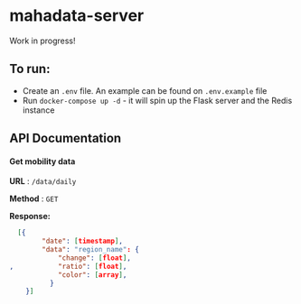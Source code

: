 # mahadata-server
Work in progress!

## To run:
- Create an `.env` file. An example can be found on `.env.example` file
- Run `docker-compose up -d` - it will spin up the Flask server and the Redis instance

## API Documentation

#### Get mobility data

**URL** : `/data/daily`

**Method** : `GET`

**Response:**
```json
  [{
        "date": [timestamp],
        "data": "region_name": {
            "change": [float],
,           "ratio": [float],
            "color": [array],
          } 
    }]
```

